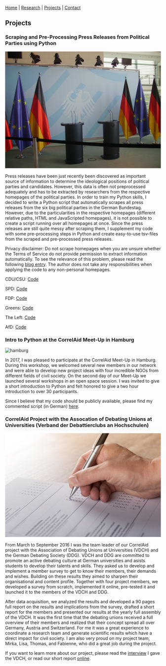 [Home](https://kostagav.github.io/) | [Research](https://kostagav.github.io/research) | [Projects](https://kostagav.github.io/projects) | [Contact](https://kostagav.github.io/contact)

## Projects

### Scraping and Pre-Processing Press Releases from Political Parties using Python

![press releases](berlin-eu-european-union-federal-chancellery.jpg)

Press releases have been just recently been discovered as important source of information to determine the ideological positions of political parties and candidates. However, this data is often not preprocessed adequately and has to be extracted by researchers from the respective homepages of the political parties. In order to train my Python skills, I decided to write a Python script that automatically scrapes all press releases from the six big political parties in the German Bundestag. However, due to the particularities in the respective homepages (different relative paths, HTML and JavaScripted homepages), it is not possible to create a script running over all homepages at once. Since the press releases are still quite messy after scraping them, I supplement my code with some pre-processing steps in Python and create easy-to-use tsv-files from the scraped and pre-processed press releases.

Privacy disclaimer: Do not scrape homepages when you are unsure whether the Terms of Service do not provide permission to extract information automatically. To see the relevance of this problem, please read the following [blog entry](https://benbernardblog.com/web-scraping-and-crawling-are-perfectly-legal-right/). The author does not take any responsibilities when applying the code to any non-personal homepages.

CDU/CSU: [Code](https://github.com/KostaGav/KostaGav.github.io/tree/master/resources/cdu)

SPD: [Code](https://github.com/KostaGav/KostaGav.github.io/tree/master/resources/spd)

FDP: [Code](https://github.com/KostaGav/KostaGav.github.io/tree/master/resources/fdp)

Greens: [Code](https://github.com/KostaGav/KostaGav.github.io/tree/master/resources/greens)

The Left: [Code](https://github.com/KostaGav/KostaGav.github.io/tree/master/resources/left)

AfD: [Code](https://github.com/KostaGav/KostaGav.github.io/tree/master/resources/afd)

### Intro to Python at the CorrelAid Meet-Up in Hamburg

![hamburg](pexels-photo-167676.jpeg)

In 2017, I was pleased to participate at the CorrelAid Meet-Up in Hamburg. During this workshop, we welcomed several new members in our network and were able to develop new project ideas with four incredible NGOs from different fields of civil society. On the second day of our Meet-Up we launched several workshops in an open space session. I was invited to give a short introduction to Python and felt honored to give a two hour introduction to over 30 participants.

Since I believe that my code should be publicly available, please find my commented script (in German) [here](https://github.com/KostaGav/KostaGav.github.io/blob/master/resources/Python%20Skript%20Meet%20Up%20CorrelAid.ipynb). 

### CorrelAid Project with the Assocation of Debating Unions at Universities (Verband der Debattierclubs an Hochschulen)

![survey](survey-opinion-research-voting-fill-159353.jpeg)

From March to September 2016 I was the team leader of our CorrelAid project with the Association of Debating Unions at Universities (VDCH) and the German Debating Society (DDG). VDCH and DDG are committed to promote an active debating culture at German universities and asists students to develop their talents and skills. They asked us to develop and implement a member survey to get to know their members, their demands and wishes. Building on these results they aimed to sharpen their organisational and content profile. Together with four project members, we developed a survey from scratch, implemented it online, pre-tested it and launched it to the members of the VDCH and DDG. 

After data acquisition, we analyzed the results and developed a 90 pages full report on the results and implications from the survey, drafted a short report for the members and presented our results at the yearly full assembly of the VDCH. It was the first time that the debating unions received a full overview of their members and realized that their concept spread all over Germany, Austria and Switzerland. For me it was a great experience to coordinate a research team and generate scientific results which have a direct impact for civil society. I am also very proud on my project team, Mirka, Lisa, Thomas, and Fabienne, who did a great job during the project.

If you want to learn more about our project, please read the [interview](http://www.achteminute.de/20161012/der-gemeinnuetzige-aspekt-macht-viel-aus-konstantin-gavras-von-correlaid-im-interview/) I gave the VDCH, or read our short report [online](http://www.achteminute.de/wp-content/uploads/2016/10/DDG-VDCH-Debattierumfrage-2016-Kurzfassung.pdf).
